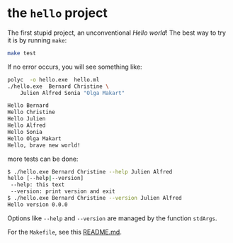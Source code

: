 # the `hello` project

The first stupid project, an unconventional *Hello world*! The best way to try it is by running `make`:

```sh
make test
```

If no error occurs, you will see something like:

```sh
polyc  -o hello.exe  hello.ml
./hello.exe  Bernard Christine \
	Julien Alfred Sonia "Olga Makart"

Hello Bernard
Hello Christine
Hello Julien
Hello Alfred
Hello Sonia
Hello Olga Makart
Hello, brave new world!
```

more tests can be done:

```sh
$ ./hello.exe Bernard Christine --help Julien Alfred
hello [--help|--version]
 --help: this text
 --version: print version and exit
$ ./hello.exe Bernard Christine --version Julien Alfred
Hello version 0.0.0
```

Options like `--help` and `--version` are managed by the function `stdArgs`.

For the `Makefile`, see this [README.md](../mk/README.md).
